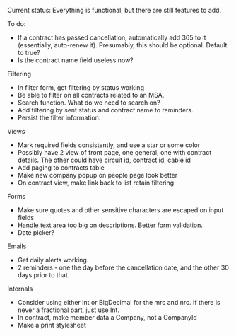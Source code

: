 Current status: Everything is functional, but there are still features to add.

To do:

* If a contract has passed cancellation, automatically add 365 to it (essentially, auto-renew it). Presumably, this should be optional. Default to true?
* Is the contract name field useless now?

Filtering
* In filter form, get filtering by status working
* Be able to filter on all contracts related to an MSA.
* Search function. What do we need to search on?
* Add filtering by sent status and contract name to reminders.
* Persist the filter information.

Views
* Mark required fields consistently, and use a star or some color
* Possibly have 2 view of front page, one general, one with contract details. The other could have circuit id, contract id, cable id
* Add paging to contracts table
* Make new company popup on people page look better
* On contract view, make link back to list retain filtering

Forms
* Make sure quotes and other sensitive characters are escaped on input fields
* Handle text area too big on descriptions. Better form validation.
* Date picker?

Emails
* Get daily alerts working.
* 2 reminders - one the day before the cancellation date, and the other 30 days prior to that.

Internals
* Consider using either Int or BigDecimal for the mrc and nrc. If there is never a fractional part, just use Int.
* In contract, make member data a Company, not a CompanyId
* Make a print stylesheet
